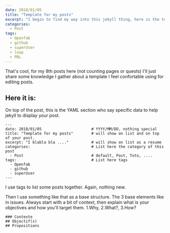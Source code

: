 ```yaml
---
date: 2018/01/05
title: "Template for my posts"
excerpt: "I begin to find my way into this jekyll thing, here is the template I'm working on"
categories:
  - Post
tags:
  - Openfab
  - github
  - superUser
  - loop
  - PBL
---
```


That's cool, for my 8th posts here (not counting pages or quests) I'll just share some knowledge I gather about a template I feel confortable using for editing posts.

## Here it is:

On top of the post, this is the YAML section who say specific data to help jekyll to display your post.
```
---
date: 2018/01/05                      # YYYY/MM/DD, nothing special
title: "Template for my posts"        # will show on list and on top of your post.
excerpt: "I blabla bla ...."          # will show on list as a resume
categories:                           # List here the category of this post
  - Post                              # default, Post, Tuto, ....
tags:                                 # List here tags
  - Openfab
  - github
  - superUser
---
```
I use tags to list some posts together. Again, nothing new.

Then I use something like that as a base structure. The 3 base elements like in issues.
Always start with a bit of context, then explain what is your objectives and how you'll target them. 1.Why, 2.What?, 3.How?
```
### Contexte
## Objectif(s)
## Propositions
```
